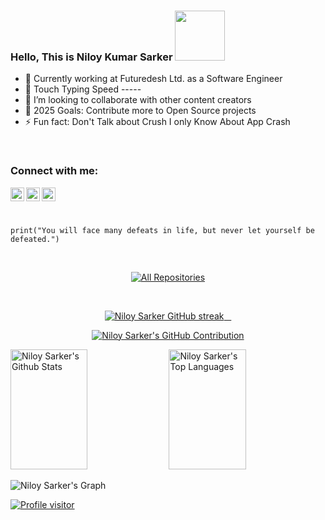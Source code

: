 ### Hello, This is Niloy Kumar Sarker <img src="https://raw.githubusercontent.com/MartinHeinz/MartinHeinz/master/wave.gif" height="80px">

- 🏨 Currently working at Futuredesh Ltd. as a Software Engineer
- 💬 Touch Typing Speed -----
- 👯 I’m looking to collaborate with other content creators
- 🥅 2025 Goals: Contribute more to Open Source projects
- ⚡ Fun fact: Don't Talk about Crush I only Know About App Crash

<br />

### Connect with me:

<a href="https://www.linkedin.com/in/niloysarker/">
  <img align="left" alt="neelniloy | LinkedIn" width="22px" src="https://www.logo.wine/a/logo/LinkedIn/LinkedIn-Icon-Logo.wine.svg" />
</a>
<a href="https://facebook.com/neel.niloya">
  <img align="left" alt="neelniloy | Medium" width="22px" src="https://www.logo.wine/a/logo/Facebook/Facebook-f_Logo-Blue-Logo.wine.svg" />
</a>
<a href="https://www.instagram.com/niloy_things">
  <img align="left" alt="niloy_things | Instagram" width="22px" src="https://www.logo.wine/a/logo/Instagram/Instagram-Logo.wine.svg" />
</a>

<br />
<br />

 
```tsx

print("You will face many defeats in life, but never let yourself be defeated.")

```

<br/>

<p align="center" width="100%">
  <a href="https://github.com/neelniloy?tab=repositories" target="_blank"><img alt="All Repositories" title="All Repositories" src="https://img.shields.io/badge/-All%20Repositories-2962FF?style=for-the-badge&logo=koding&logoColor=white"/></a>
</p>

<br/>

<p align="center" width="100%">
  <a href="https://github.com/neelniloy">
    <img src="https://github-readme-streak-stats.herokuapp.com/?user=neelniloy&theme=radical&border=7F3FBF&background=0D1117" alt="Niloy Sarker GitHub streak"/>
  </a>
</p>

<p align="center" width="100%">
  <a href="https://github.com/neelniloy">
    <img src="https://github-profile-summary-cards.vercel.app/api/cards/profile-details?username=neelniloy&theme=radical" alt="Niloy Sarker's GitHub Contribution"/>
  </a>
</p>

<a> 
    <a href="https://github.com/neelniloy"><img alt="Niloy Sarker's Github Stats" src="https://github-readme-stats-mu-one-52.vercel.app/api?username=neelniloy&show_icons=true&count_private=true&theme=react&border_color=7F3FBF&bg_color=0D1117&title_color=F85D7F&icon_color=F8D866" height="192px" width="49.5%"/></a>
  <a href="https://github.com/neelniloy"><img alt="Niloy Sarker's Top Languages" src="https://denvercoder1-github-readme-stats.vercel.app/api/top-langs/?username=neelniloy&langs_count=8&layout=compact&theme=react&border_color=7F3FBF&bg_color=0D1117&title_color=F85D7F&icon_color=F8D866" height="192px" width="49.5%"/></a>
  <br/>
</a>


![Niloy Sarker's Graph](https://github-readme-activity-graph.vercel.app/graph?username=neelniloy&custom_title=Niloy%20Sarker's%20GitHub%20Activity%20Graph&bg_color=0D1117&color=7F3FBF&line=7F3FBF&point=7F3FBF&area_color=FFFFFF&title_color=FFFFFF&area=true)

<a align="center" width="100%" href="https://komarev.com/ghpvc/?username=neelniloy">
  <img align="center" src="https://komarev.com/ghpvc/?username=neelniloy&label=Visitors&color=0e75b6&style=flat" alt="Profile visitor" />
</a>
